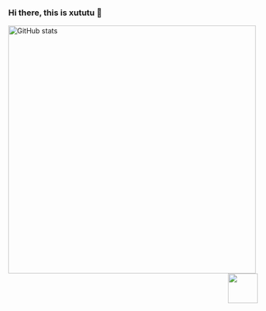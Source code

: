 ### Hi there, this is xututu 👋

<img alt="GitHub stats" src="https://github-readme-stats.vercel.app/api?username=xututu&bg_color=30,e96443,904e95&title_color=fff&text_color=fff&count_private=true&hide_border=true" width="500">
<img src="https://view.moezx.cc/images/2021/02/25/7217294a8cb992d37eceeb8f5a01d100.gif" height="60" align="right"/>

